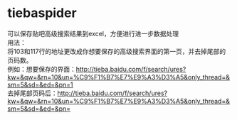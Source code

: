 # tiebaspider
可以保存贴吧高级搜索结果到excel，方便进行进一步数据处理  
用法：  
将103和117行的地址更改成你想要保存的高级搜索界面的第一页，并去掉尾部的页码数。  
例如：想要保存的界面：http://tieba.baidu.com/f/search/ures?kw=&qw=&rn=10&un=%C9%F1%B7%E7%E9%A3%D3%A5&only_thread=&sm=5&sd=&ed=&pn=1  
去掉尾部页码后：http://tieba.baidu.com/f/search/ures?kw=&qw=&rn=10&un=%C9%F1%B7%E7%E9%A3%D3%A5&only_thread=&sm=5&sd=&ed=&pn=  
